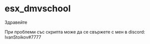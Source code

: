 # esx_dmvschool

Здравейте

При проблеми със скрипта може да се свържете с мен в discord: IvanStoikov#7777
